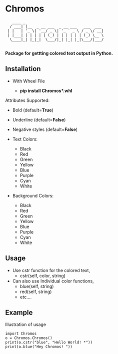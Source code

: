 # Chromos

```
   ____ _                                   
  / ___| |__  _ __ ___  _ __ ___   ___  ___ 
 | |   | '_ \| '__/ _ \| '_ ` _ \ / _ \/ __|
 | |___| | | | | | (_) | | | | | | (_) \__ \
  \____|_| |_|_|  \___/|_| |_| |_|\___/|___/
                                            
```

**Package for gettting colored text output in Python.**

## Installation

 * With Wheel File

   * **pip install Chromos\*.whl**

Attributes Supported:
 * Bold (default=**True**)
 * Underline (default=**False**)
 * Negative styles (default=**False**)

 * Text Colors:
   * Black
   * Red
   * Green
   * Yellow
   * Blue
   * Purple
   * Cyan
   * White
 * Background Colors:
   * Black
   * Red
   * Green
   * Yellow
   * Blue
   * Purple
   * Cyan
   * White

## Usage
* Use cstr function for the colored text,
  * cstr(self, color, string)
* Can also use Individual color functions,
  * blue(self, string)
  * red(self, string)
  * etc....

## Example
Illustration of usage

	import Chromos
	o = Chromos.Chromos()
	print(o.cstr("blue", "Hello World! *"))
	print(o.blue("Hey Chromos! "))

